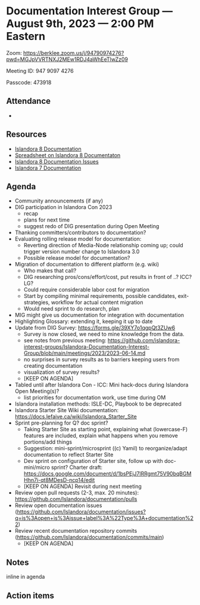 # Documentation Interest Group — August 9th, 2023 — 2:00 PM Eastern

Zoom: https://berklee.zoom.us/j/94790974276?pwd=MGJpVVRTNXJ2MEw1RDJ4aWhEeTlwZz09

Meeting ID: 947 9097 4276

Passcode: 473918

## Attendance

*

## Resources
* [Islandora 8 Documentation](https://islandora.github.io/documentation/)
* [Spreadsheet on Islandora 8 Documentaton](https://docs.google.com/spreadsheets/d/1E-kRw9xE60CKK0qL1-phzeVKjEZu3qBKZ9d3LH1hDEE/edit?usp=sharing)
* [Islandora 8 Documentation Issues](https://github.com/Islandora/documentation/issues?q=is%3Aopen+is%3Aissue+label%3A%22Type%3A+documentation%22)
* [Islandora 7 Documentation](https://wiki.lyrasis.org/display/ISLANDORA/Start)

## Agenda
- Community announcements (if any)
- DIG participation in Islandora Con 2023
  - recap
  - plans for next time
  - suggest redo of DIG presentation during Open Meeting 
- Thanking committers/contributors to documentation?
- Evaluating rolling release model for documentation:
  - Reverting direction of Media-Node relationship coming up; could trigger version number change to Islandora 3.0
  - Possible release model for documentation?
- Migration of documentation to different platform (e.g. wiki)
  - Who makes that call?
  - DIG researching pros/cons/effort/cost, put results in front of ..? ICC? LG?
  - Could require considerable labor cost for migration
  - Start by compiling minimal requirements, possible candidates, exit-strategies, workflow for actual content migration
  - Would need sprint to do research, plan
- MIG might give us documentation for integration with documentation
- Highlighting Glossary: extending it, keeping it up to date
- Update from DIG Survey: https://forms.gle/39XY7o1qgpQt3ZUw6
  - Survey is now closed, we need to mine knowledge from the data.
  - see notes from previous meeting: https://github.com/islandora-interest-groups/Islandora-Documentation-Interest-Group/blob/main/meetings/2023/2023-06-14.md
  - no surprises in survey results as to barriers keeping users from creating documentation
  - visualization of survey results?
  - [KEEP ON AGENDA]
- Tabled until after Islandora Con - ICC: Mini hack-docs during Islandora Open Meeting(s)?
    - list priorities for documentation work, use time during OM
- Islandora installation methods: ISLE-DC, Playbook to be deprecated
- Islandora Starter Site Wiki documentation: https://docs.lefaive.ca/wiki/Islandora_Starter_Site
- Sprint pre-planning for Q? doc sprint?
    - Taking Starter Site as starting point, explaining what (lowercase-F) features are included, explain what happens when you remove portions/add things
    - Suggestion: mini-sprint/microsprint ((c) Yamil) to reorganize/adapt documentation to reflect Starter Site
    - Dev sprint on configuration of Starter site, follow up with doc-mini/micro sprint? Charter draft: https://docs.google.com/document/d/1bsPEjJ7lRRgmt75V90bqBGMHhn7i-qt8MDesD-ncp14/edit
    - [KEEP ON AGENDA] Revisit during next meeting
- Review open pull requests (2-3, max. 20 minutes): https://github.com/Islandora/documentation/pulls
- Review open documentation issues (https://github.com/Islandora/documentation/issues?q=is%3Aopen+is%3Aissue+label%3A%22Type%3A+documentation%22)
- Review recent documentation repository commits (https://github.com/Islandora/documentation/commits/main)
    - [KEEP ON AGENDA] 

## Notes
inline in agenda

## Action items
